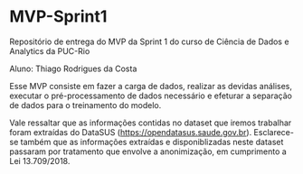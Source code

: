 # MVP-Sprint1
Repositório de entrega do MVP da Sprint 1 do curso de Ciência de Dados e Analytics da PUC-Rio

Aluno: Thiago Rodrigues da Costa

Esse MVP consiste em fazer a carga de dados, realizar as devidas análises, executar o pré-processamento de dados necessário e efeturar a separação de dados para o treinamento do modelo.

Vale ressaltar que as informações contidas no dataset que iremos trabalhar foram extraídas do DataSUS (https://opendatasus.saude.gov.br). Esclarece-se também que as informações extraídas e disponiblizadas neste dataset passaram por tratamento que envolve a anonimização, em cumprimento a Lei 13.709/2018.
